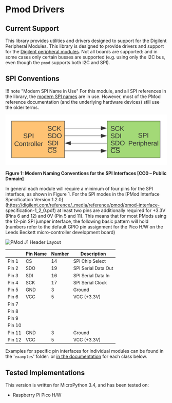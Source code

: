 # Pmod Drivers

## Current Support

This library provides utilities and drivers designed to support for the Digilent
Peripheral Modules. This library is designed to provide drivers and support for
the [Digilent peripheral modules](https://digilent.com/reference/pmod/start).
Not all boards are supported: and in some cases only certain busses are
supported (e.g. using only the I2C bus, even though the `pmod` supports both I2C
and SPI).

## SPI Conventions

!!! note "Modern SPI Name in Use"
     For this module, and all SPI references in the library, the [modern SPI
     names](https://www.oshwa.org/a-resolution-to-redefine-spi-signal-names/) are in
     use. However, most  of the PMod reference documentation (and the underlying
     hardware devices) still use the older terms.

![Modern Naming Conventions for the SPI Interfaces](../../media/spi_interfaces.png)

**Figure 1: Modern Naming Conventions for the SPI Interfaces [CC0 – Public Domain]**

In general each module will require a minimum of four pins for the SPI
interface, as shown in Figure 1. For the SPI modes in the [PMod Interface
Specification Version
1.2.0](https://digilent.com/reference/_media/reference/pmod/pmod-interface-
specification-1_2_0.pdf) at least two pins are additionally required for +3.3V
(Pins 6 and 12) and 0V (Pin 5 and 11). This means that for most PMods using the
12-pin SPI jumper interface, the following basic pattern will hold (numbers
refer to the default GPIO pin assignment for the Pico H/W on the Leeds Beckett
micro-controller development board)

![PMod J1 Header Layout](https://digilent.com/reference/_media/reference/pmod/pmod-pinout-2x6.png)

|        | Pin Name      | Number       | Description                         |
|--------|---------------|--------------|-------------------------------------|
| Pin 1  | CS            | 14           | SPI Chip Select                     |
| Pin 2  | SDO           | 19           | SPI Serial Data Out                 |
| Pin 3  | SDI           | 16           | SPI Serial Data In                  |
| Pin 4  | SCK           | 17           | SPI Serial Clock                    |
| Pin 5  | GND           | 3            | Ground                              |
| Pin 6  | VCC           | 5            | VCC (+3.3V)                         |
| Pin 7  |               |              |                                     |
| Pin 8  |               |              |                                     |
| Pin 9  |               |              |                                     |
| Pin 10 |               |              |                                     |
| Pin 11 | GND           | 3            | Ground                              |
| Pin 12 | VCC           | 5            | VCC (+3.3V)                         |

Examples for specific pin interfaces for individual modules can be found in the '`examples`' folder: or [in the documentation](https://lbutils.readthedocs.io/en/latest/) for each class below.

## Tested Implementations

This version is written for MicroPython 3.4, and has been tested on:

  * Raspberry Pi Pico H/W




